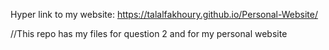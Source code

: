 Hyper link to my website: https://talalfakhoury.github.io/Personal-Website/


//This repo has my files for question 2 and for my personal website

